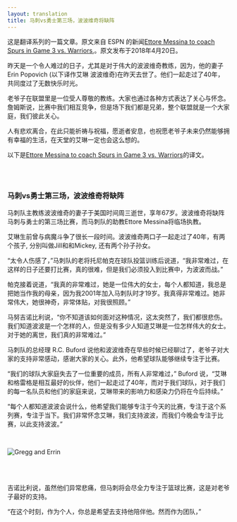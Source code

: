 ```yaml
---
layout: translation
title: 马刺vs勇士第三场，波波维奇将缺阵
---
```



这是翻译系列的一篇文章。原文来自 ESPN 的新闻[Ettore Messina to coach Spurs in Game 3 vs. Warriors](http://www.espn.com/nba/story/_/id/23245825/gregg-popovich-not-coach-san-antonio-spurs-wife-death),。原文发布于2018年4月20日。

昨天是一个令人难过的日子，尤其是对于伟大的波波维奇教练，因为，他的妻子 Erin Popovich (以下译作艾琳 波波维奇)在昨天去世了。他们一起走过了40年，共同度过了无数快乐时光。

老爷子在联盟里是一位受人尊敬的教练。大家也通过各种方式表达了关心与怀念。詹姆斯说，比赛中我们相互竞争，但是场下我们都是兄弟，整个联盟就是一个大家庭，我们彼此关心。

人有悲欢离合，在此只能祈祷与祝福，愿逝者安息，也祝愿老爷子未来仍然能够拥有幸福的生活，在天堂的艾琳一定也会这么想的。

以下是[Ettore Messina to coach Spurs in Game 3 vs. Warriors](http://www.espn.com/nba/story/_/id/23245825/gregg-popovich-not-coach-san-antonio-spurs-wife-death)的译文。

<br><br>

###	马刺vs勇士第三场，波波维奇将缺阵

马刺队主教练波波维奇的妻子于美国时间周三逝世，享年67岁。波波维奇将缺阵马刺与勇士的第三场比赛，而马刺队的助教Ettore Messina将临场执教。

艾琳生前曾与病魔斗争了很长一段时间。波波维奇两口子一起走过了40年，有两个孩子, 分别叫做Jill和和Mickey, 还有两个孙子孙女。

“太令人伤感了，”马刺队的老将托尼帕克在球队投篮训练后说道，“我非常难过，在这样的日子还要打比赛，真的很难，但是我们必须投入到比赛中，为波波而战。”

帕克接着说道，“我真的非常难过，她是一位伟大的女士，每个人都知道，我总是把她当作我的母亲，因为我2001年加入马刺队时才19岁。我真得非常难过。她非常伟大，她很神奇，非常体贴，对我很照顾。”

马努吉诺比利说，“你不知道该如何面对这种情况，这太突然了，我们都很悲伤。我们知道波波是一个怎样的人，但是没有多少人知道艾琳是一位怎样伟大的女士。对于她的离世，我们真的非常难过。”

马刺队的总经理 R.C. Buford 说他和波波维奇在早些时候已经聊过了，老爷子对大家的支持非常感动，感谢大家的关心。此外，他希望球队能够继续专注于比赛。

“我们的球队大家庭失去了一位重要的成员，所有人非常难过，” Buford 说，“艾琳和格雷格是相互最好的伙伴，他们一起走过了40年，而对于我们球队，对于我们的每一名队员和他们的家庭来说，艾琳带来的影响力和感染力仍将在今后持续。”

“每个人都知道波波会说什么，他希望我们能够专注于今天的比赛，专注于这个系列赛，专注于当下。我们非常怀念艾琳，我们支持波波，而我们今晚会专注于比赛，以此支持波波。”

<br>

![Gregg and Errin](http://a1.espncdn.com/combiner/i?img=%2Fphoto%2F2018%2F0419%2Fr358738_1296x729_16%2D9.jpg&w=570)

<br><br>

吉诺比利说，虽然他们异常悲痛，但马刺将会尽全力专注于篮球比赛，这是对老爷子最好的支持。

“在这个时刻，作为个人，你总是希望去支持他陪伴他。然而作为团队，”
